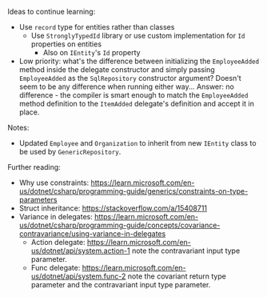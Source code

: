 ﻿Ideas to continue learning: 
- Use `record` type for entities rather than classes
  - Use `StronglyTypedId` library or use custom implementation for `Id` properties on entities
    - Also on `IEntity`'s `Id` property
- Low priority: what's the difference between initializing the `EmployeeAdded` method inside the delegate constructor and simply passing `EmployeeAdded` as the `SqlRepository` constructor argument? Doesn't seem to be any difference when running either way... Answer: no difference - the compiler is smart enough to match the `EmployeeAdded` method definition to the `ItemAdded` delegate's definition and accept it in place.

Notes:
- Updated `Employee` and `Organization` to inherit from new `IEntity` class to be used by `GenericRepository`.

Further reading: 
- Why use constraints: https://learn.microsoft.com/en-us/dotnet/csharp/programming-guide/generics/constraints-on-type-parameters
- Struct inheritance: https://stackoverflow.com/a/15408711
- Variance in delegates: https://learn.microsoft.com/en-us/dotnet/csharp/programming-guide/concepts/covariance-contravariance/using-variance-in-delegates
  - Action delegate: https://learn.microsoft.com/en-us/dotnet/api/system.action-1 note the contravariant input type parameter.
  - Func delegate: https://learn.microsoft.com/en-us/dotnet/api/system.func-2 note the covariant return type parameter and the contravariant input type parameter. 